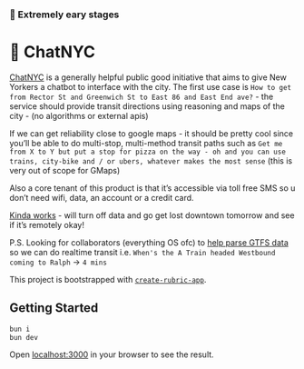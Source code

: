 ### 🚧 Extremely eary stages

# :statue_of_liberty: ChatNYC

[ChatNYC](https://rubric.notion.site/ChatNYC-c62e6eee06424cfc9530700fb6673d50?pvs=4) is a generally helpful public good initiative that aims to give New Yorkers a chatbot to interface with the city. The first use case is `How to get from Rector St and Greenwich St to East 86 and East End ave?` - the service should provide transit directions using reasoning and maps of the city - (no algorithms or external apis)

If we can get reliability close to google maps - it should be pretty cool since you’ll be able to do multi-stop, multi-method transit paths such as `Get me from X to Y but put a stop for pizza on the way - oh and you can use trains, city-bike and / or ubers, whatever makes the most sense` (this is very out of scope for GMaps)

Also a core tenant of this product is that it’s accessible via toll free SMS so u don’t need wifi, data, an account or a credit card.

[Kinda works](https://nyc.rubriclabs.com) - will turn off data and go get lost downtown tomorrow and see if it’s remotely okay!

P.S. Looking for collaborators (everything OS ofc) to [help parse GTFS data](https://nyc.rubriclabs.com/api/test) so we can do realtime transit i.e. `When's the A Train headed Westbound coming to Ralph` -> `4 mins`

This project is bootstrapped with [`create-rubric-app`](https://github.com/RubricLab/create-rubric-app).

## Getting Started
```sh
bun i
bun dev
```

Open [localhost:3000](http://localhost:3000) in your browser to see the result.

